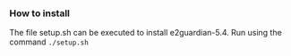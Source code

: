 ### How to install
The file setup.sh can be executed to install e2guardian-5.4.
Run using the command `./setup.sh`
